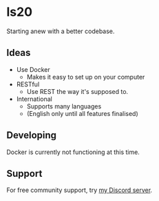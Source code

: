 # ls20
Starting anew with a better codebase.

## Ideas
- Use Docker
    - Makes it easy to set up on your computer
- RESTful
    - Use REST the way it's supposed to.
- International
    - Supports many languages
    - (English only until all features finalised)

## Developing
Docker is currently not functioning at this time.

## Support
For free community support, try [my Discord server](https://discordapp.com/invite/wHgdmf4).
